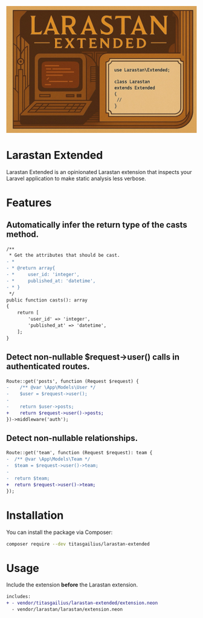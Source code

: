 <p align="center">
    <img src="./screenshots/cover.jpeg" alt="Larastan Extended Demo">
</p>

# Larastan Extended

Larastan Extended is an opinionated Larastan extension that inspects your Laravel application to make static analysis less verbose.

# Features

## Automatically infer the return type of the casts method.

```diff
/**
 * Get the attributes that should be cast.
- *
- * @return array{
- *     user_id: 'integer',
- *     published_at: 'datetime',
- * }
 */
public function casts(): array
{
    return [
        'user_id' => 'integer',
        'published_at' => 'datetime',
    ];
}
```

## Detect non-nullable $request->user() calls in authenticated routes.

```diff
Route::get('posts', function (Request $request) {
-    /** @var \App\Models\User */
-    $user = $request->user();
-
-    return $user->posts;
+    return $request->user()->posts;
})->middleware('auth');
```

## Detect non-nullable relationships.

```diff
Route::get('team', function (Request $request): team {
-  /** @var \App\Models\Team */
-  $team = $request->user()->team;
-
-  return $team;
+  return $request->user()->team;
});
```

# Installation

You can install the package via Composer:

```bash
composer require --dev titasgailius/larastan-extended
```

# Usage

Include the extension **before** the Larastan extension.

```diff
includes:
+ - vendor/titasgailius/larastan-extended/extension.neon
  - vendor/larastan/larastan/extension.neon
```
